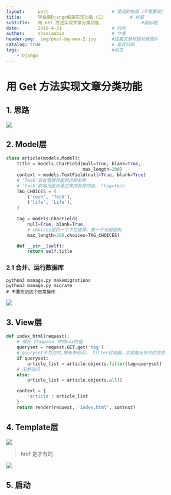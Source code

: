 ```yaml
---
layout:     post   				        # 使用的布局（不需要改）
title:      学会用Django框架实现功能（二） 		   # 标题 
subtitle:   用 Get 方法实现文章分类功能                #副标题
date:       2019-4-21 				    # 时间
author:     shexiaobin 				    # 作者
header-img:  img/post-bg-mma-2.jpg     	#这篇文章标题背景图片
catalog: true 						    # 是否归档
tags:								    #标签
    - Django
---
```



# 用 Get 方法实现文章分类功能

## 1. 思路

![](https://ws1.sinaimg.cn/large/aeb740d8gy1g2aq8t4f8cj20v20csq3r.jpg)



## 2. Model层

```python
class article(models.Model):
    title = models.CharField(null=True, blank=True, 
                             max_length=200)
    context = models.TextField(null=True, blank=True)
	# 'Tech'后台管理界面的选择名称
    # 'tech'前端页面传递过来的具体的值，？tag=tech
    TAG_CHOICES = (
        ('tech', 'Tech'),
        ('life', 'Life'),
    )
    
    tag = models.CharField(
    	null=True, blank=True, 
        # choices提供一个下拉选择，是一个元组结构
        max_length=200,choices=TAG_CHOICES)

    def __str__(self):
        return self.title
```



### 2.1 合并、运行数据库

```
python3 manage.py makemigrations
python3 manage.py migrate
# 不要忘记这个日常操作
```

![](https://ws1.sinaimg.cn/large/aeb740d8gy1g2aqnhmazkj20t80fewga.jpg)



## 3. View层

```python
def index_html(request):
    # 得到 ?tag=xxx 中的xxx的值
    queryset = request.GET.get('tag')
    # queryset不为空时,即有参访问， filter过滤器，会提取出符合的信息
    if queryset:
        article_list = article.objects.filter(tag=queryset)
    # 无参访问
    else:
        article_list = article.objects.all()

    context = {
        'article': article_list
    }
    return render(request, 'index.html', context)
```

## 4. Template层

![](https://ws1.sinaimg.cn/large/aeb740d8gy1g2ar7l42h6j20mu091mxp.jpg)

> href  是<a></a>才有的

![](https://ws1.sinaimg.cn/large/aeb740d8gy1g2ar8hpjr1j20l90crwf7.jpg)

## 5. 启动

